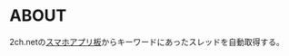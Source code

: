# ABOUT
2ch.netの<a href="https://itest.2ch.net/subback/applism">スマホアプリ板</a>からキーワードにあったスレッドを自動取得する。<br/>

